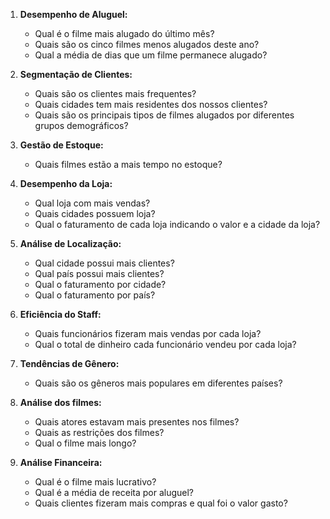 1. **Desempenho de Aluguel:**

   - Qual é o filme mais alugado do último mês?
   - Quais são os cinco filmes menos alugados deste ano?
   - Qual a média de dias que um filme permanece alugado?

2. **Segmentação de Clientes:**

   - Quais são os clientes mais frequentes?
   - Quais cidades tem mais residentes dos nossos clientes?
   - Quais são os principais tipos de filmes alugados por diferentes grupos demográficos?

3. **Gestão de Estoque:**

   - Quais filmes estão a mais tempo no estoque?

4. **Desempenho da Loja:**

   - Qual loja com mais vendas?
   - Quais cidades possuem loja?
   - Qual o faturamento de cada loja indicando o valor e a cidade da loja?

5. **Análise de Localização:**

   - Qual cidade possui mais clientes?
   - Qual país possui mais clientes?
   - Qual o faturamento por cidade?
   - Qual o faturamento por país?

6. **Eficiência do Staff:**

   - Quais funcionários fizeram mais vendas por cada loja?
   - Qual o total de dinheiro cada funcionário vendeu por cada loja?

7. **Tendências de Gênero:**

   - Quais são os gêneros mais populares em diferentes países?

8. **Análise dos filmes:**

   - Quais atores estavam mais presentes nos filmes?
   - Quais as restrições dos filmes?
   - Qual o filme mais longo?

9. **Análise Financeira:**
   - Qual é o filme mais lucrativo?
   - Qual é a média de receita por aluguel?
   - Quais clientes fizeram mais compras e qual foi o valor gasto?
